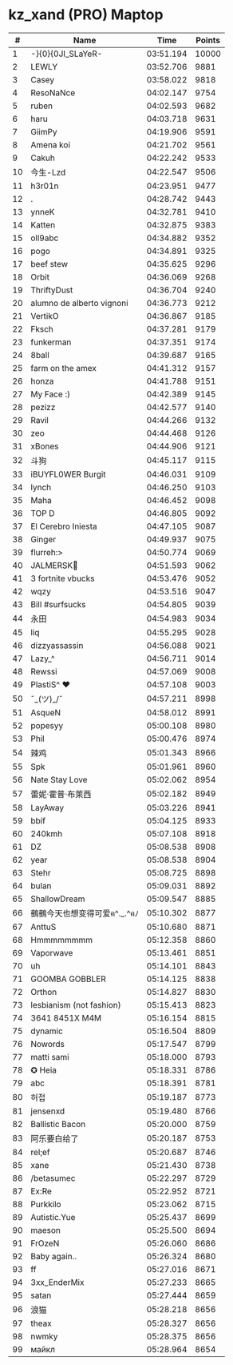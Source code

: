 # kz_xand (PRO) Maptop

|  # | Name | Time | Points |
|-------------- | -------------- | -------------- | -------------- | 
| 1 | -}{0}{0JI_SLaYeR- | 03:51.194 | 10000 | 
| 2 | LEWLY | 03:52.706 | 9881 | 
| 3 | Casey | 03:58.022 | 9818 | 
| 4 | ResoNaNce | 04:02.147 | 9754 | 
| 5 | ruben | 04:02.593 | 9682 | 
| 6 | haru | 04:03.718 | 9631 | 
| 7 | GiimPy | 04:19.906 | 9591 | 
| 8 | Amena koi | 04:21.702 | 9561 | 
| 9 | Cakuh | 04:22.242 | 9533 | 
| 10 | 今生-Lzd | 04:22.547 | 9506 | 
| 11 | h3r01n | 04:23.951 | 9477 | 
| 12 | . | 04:28.742 | 9443 | 
| 13 | ynneK | 04:32.781 | 9410 | 
| 14 | Katten | 04:32.875 | 9383 | 
| 15 | oll9abc | 04:34.882 | 9352 | 
| 16 | pogo | 04:34.891 | 9325 | 
| 17 | beef stew | 04:35.625 | 9296 | 
| 18 | Orbit | 04:36.069 | 9268 | 
| 19 | ThriftyDust | 04:36.704 | 9240 | 
| 20 | alumno de alberto vignoni | 04:36.773 | 9212 | 
| 21 | VertikO | 04:36.867 | 9185 | 
| 22 | Fksch | 04:37.281 | 9179 | 
| 23 | funkerman | 04:37.351 | 9174 | 
| 24 | 8ball | 04:39.687 | 9165 | 
| 25 | farm on the amex | 04:41.312 | 9157 | 
| 26 | honza | 04:41.788 | 9151 | 
| 27 | My Face :) | 04:42.389 | 9145 | 
| 28 | pezizz | 04:42.577 | 9140 | 
| 29 | Ravil | 04:44.266 | 9132 | 
| 30 | zeo | 04:44.468 | 9126 | 
| 31 | xBones | 04:44.906 | 9121 | 
| 32 | 斗狗 | 04:45.117 | 9115 | 
| 33 | iBUYFL0WER Burgit | 04:46.031 | 9109 | 
| 34 | lynch | 04:46.250 | 9103 | 
| 35 | Maha | 04:46.452 | 9098 | 
| 36 | TOP D | 04:46.805 | 9092 | 
| 37 | El Cerebro Iniesta | 04:47.105 | 9087 | 
| 38 | Ginger | 04:49.937 | 9075 | 
| 39 | flurreh:> | 04:50.774 | 9069 | 
| 40 | JALMERSK👀 | 04:51.593 | 9062 | 
| 41 | 3 fortnite vbucks | 04:53.476 | 9052 | 
| 42 | wqzy | 04:53.516 | 9047 | 
| 43 | Bill #surfsucks | 04:54.805 | 9039 | 
| 44 | 永田 | 04:54.983 | 9034 | 
| 45 | liq | 04:55.295 | 9028 | 
| 46 | dizzyassassin | 04:56.088 | 9021 | 
| 47 | Lazy_^ | 04:56.711 | 9014 | 
| 48 | Rewssi | 04:57.069 | 9008 | 
| 49 | PlastiS^ ♥ | 04:57.108 | 9003 | 
| 50 | ¯\_(ツ)_/¯ | 04:57.211 | 8998 | 
| 51 | 󠀡󠀡⁧⁧AsqueN | 04:58.012 | 8991 | 
| 52 | popesyy | 05:00.108 | 8980 | 
| 53 | Phil | 05:00.476 | 8974 | 
| 54 | 辣鸡 | 05:01.343 | 8966 | 
| 55 | Spk | 05:01.961 | 8960 | 
| 56 | Nate Stay Love | 05:02.062 | 8954 | 
| 57 | 蕾妮·霍普·布萊西 | 05:02.182 | 8949 | 
| 58 | LayAway | 05:03.226 | 8941 | 
| 59 | b⁧⁧bíf | 05:04.125 | 8933 | 
| 60 | 240kmh | 05:07.108 | 8918 | 
| 61 | DZ | 05:08.538 | 8908 | 
| 62 | year | 05:08.538 | 8904 | 
| 63 | Stehr | 05:08.725 | 8898 | 
| 64 | bulan | 05:09.031 | 8892 | 
| 65 | ShallowDream | 05:09.547 | 8885 | 
| 66 | 鵺鵺今天也想变得可爱ฅ^._.^ฅﾉ | 05:10.302 | 8877 | 
| 67 | AnttuS | 05:10.680 | 8871 | 
| 68 | Hmmmmmmmm | 05:12.358 | 8860 | 
| 69 | Vaporwave | 05:13.461 | 8851 | 
| 70 | uh | 05:14.101 | 8843 | 
| 71 | GOOMBA GOBBLER | 05:14.125 | 8838 | 
| 72 | Orthon | 05:14.827 | 8830 | 
| 73 | lesbianism (not fashion) | 05:15.413 | 8823 | 
| 74 | 3641 8451X M4M | 05:16.154 | 8815 | 
| 75 | dynamic | 05:16.504 | 8809 | 
| 76 | Nowords | 05:17.547 | 8799 | 
| 77 | matti sami | 05:18.000 | 8793 | 
| 78 | ✪ Heia | 05:18.331 | 8786 | 
| 79 | abc | 05:18.391 | 8781 | 
| 80 | 허접 | 05:19.187 | 8773 | 
| 81 | jensenxd | 05:19.480 | 8766 | 
| 82 | Ballistic Bacon | 05:20.000 | 8759 | 
| 83 | 阿乐要白给了 | 05:20.187 | 8753 | 
| 84 | rel;ef | 05:20.687 | 8746 | 
| 85 | xane | 05:21.430 | 8738 | 
| 86 | /betasumec | 05:22.297 | 8729 | 
| 87 | Ex:Re | 05:22.952 | 8721 | 
| 88 | Purkkilo | 05:23.062 | 8715 | 
| 89 | Autistic.Yue | 05:25.437 | 8699 | 
| 90 | maeson | 05:25.500 | 8694 | 
| 91 | FrOzeN | 05:26.060 | 8686 | 
| 92 | Baby again.. | 05:26.324 | 8680 | 
| 93 | ff | 05:27.016 | 8671 | 
| 94 | 3xx_EnderMix | 05:27.233 | 8665 | 
| 95 | satan | 05:27.444 | 8659 | 
| 96 | 浪猫 | 05:28.218 | 8656 | 
| 97 | theax | 05:28.327 | 8656 | 
| 98 | nwmky | 05:28.375 | 8656 | 
| 99 | майкл | 05:28.964 | 8654 | 

